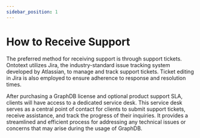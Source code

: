 ```yaml
---
sidebar_position: 1
---
```


# How to Receive Support

The preferred method for receiving support is through support tickets. 
Ontotext utilizes Jira, the industry-standard issue tracking system developed by Atlassian, 
to manage and track support tickets. 
Ticket editing in Jira is also employed to ensure adherence to response and resolution times.

After purchasing a GraphDB license and optional product support SLA, clients will have access to a dedicated service desk.
This service desk serves as a central point of contact for clients to submit support tickets, receive assistance, 
and track the progress of their inquiries. 
It provides a streamlined and efficient process for addressing any technical issues or concerns that may arise 
during the usage of GraphDB.
